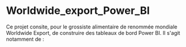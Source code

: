 # Worldwide_export_Power_BI
Ce projet consite,  pour le grossiste alimentaire de renommée mondiale Worldwide Export, de construire des tableaux de bord Power BI. Il s'agit notamment de : 
